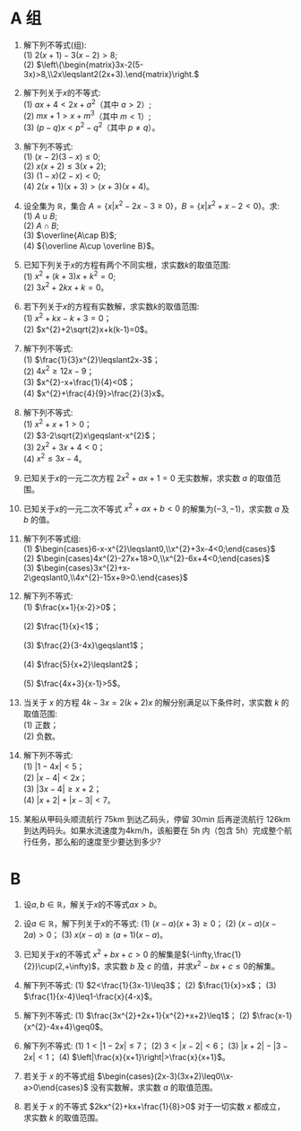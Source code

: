 # A 组
1. 解下列不等式(组):  
   (1) $2(x+1)-3(x-2)>8$;  
   (2) $\left\{\begin{matrix}3x-2(5-3x)>8,\\2x\leqslant2(2x+3).\end{matrix}\right.$  















2. 解下列关于$x$的不等式:  
   (1) $ax+4<2x+a^{2}$（其中 $a>2$）;  
   (2) $mx+1>x+m^{3}$（其中 $m<1$）;  
   (3) $(p-q)x<p^{2}-q^{2}$（其中 $p\neq q$）。  















3. 解下列不等式:  
   (1) $(x-2)(3-x)\leqslant0$;  
   (2) $x(x+2)\leqslant3(x+2)$;  
   (3) $(1-x)(2-x)<0$;  
   (4) $2(x+1)(x+3)>(x+3)(x+4)$。  















4. 设全集为 $\mathbb{R}$，集合 $A=\left\{x|x^{2}-2x-3\geqslant0\right\}$，$B=\left\{x|x^{2}+x-2<0\right\}$。求:  
   (1) $A\cup B$;  
   (2) $A\cap B$;  
   (3) $\overline{A\cap B}$;  
   (4) ${\overline A\cup \overline B}$。  















5. 已知下列关于$x$的方程有两个不同实根，求实数$k$的取值范围:  
   (1) $x^{2}+(k+3)x+k^{2}=0$;  
   (2) $3x^{2}+2kx+k=0$。  















6. 若下列关于$x$的方程有实数解，求实数$k$的取值范围:  
   (1) $x^{2}+kx-k+3=0$；  
   (2) $x^{2}+2\sqrt{2}x+k(k-1)=0$。  















7. 解下列不等式:  
   (1) $\frac{1}{3}x^{2}\leqslant2x-3$；  
   (2) $4x^{2}\geqslant12x-9$；  
   (3) $x^{2}-x+\frac{1}{4}<0$；  
   (4) $x^{2}+\frac{4}{9}>\frac{2}{3}x$。  















8. 解下列不等式:  
   (1) $x^{2}+x+1>0$；  
   (2) $3-2\sqrt{2}x\geqslant-x^{2}$；  
   (3) $2x^{2}+3x+4<0$；  
   (4) $x^{2}\leqslant3x-4$。  















9. 已知关于$x$的一元二次方程 $2x^{2}+ax+1=0$ 无实数解，求实数 $a$ 的取值范围。  















10. 已知关于$x$的一元二次不等式 $x^{2}+ax+b<0$ 的解集为$(-3,-1)$，求实数 $a$ 及 $b$ 的值。  















11. 解下列不等式组:  
    (1) $\begin{cases}6-x-x^{2}\leqslant0,\\x^{2}+3x-4<0;\end{cases}$  
    (2) $\begin{cases}4x^{2}-27x+18>0,\\x^{2}-6x+4<0;\end{cases}$  
    (3) $\begin{cases}3x^{2}+x-2\geqslant0,\\4x^{2}-15x+9>0.\end{cases}$  















12. 解下列不等式:  
    (1) $\frac{x+1}{x-2}>0$； 
    
    (2) $\frac{1}{x}<1$； 
    
    (3) $\frac{2}{3-4x}\geqslant1$； 
    
    (4) $\frac{5}{x+2}\leqslant2$； 
    
    (5) $\frac{4x+3}{x-1}>5$。 

























13. 当关于 $x$ 的方程 $4k-3x=2(k+2)x$ 的解分别满足以下条件时，求实数 $k$ 的取值范围:  
    (1) 正数；  
    (2) 负数。  















14. 解下列不等式:  
    (1) $|1-4x|<5$；  
    (2) $|x-4|<2x$；  
    (3) $|3x-4|\geqslant x+2$；  
    (4) $|x+2|+|x-3|<7$。  















15. 某船从甲码头顺流航行 75km 到达乙码头，停留 30min 后再逆流航行 126km 到达丙码头。如果水流速度为4km/h，该船要在 5h 内（包含 5h）完成整个航行任务，那么船的速度至少要达到多少?  





















# B
1. 设$a,b\in\mathbb{R}$，解关于$x$的不等式$ax > b$。

















2. 设$a\in\mathbb{R}$，解下列关于$x$的不等式:
(1) $(x-a)(x+3)\geq0$；
(2) $(x-a)(x-2a)>0$； 
(3) $x(x-a)\geq(a+1)(x-a)$。 















3. 已知关于$x$的不等式 $x^{2}+bx+c>0$ 的解集是$(-\infty,\frac{1}{2})\cup(2,+\infty)$，求实数 $b$ 及 $c$ 的值，并求$x^{2}-bx+c\leq0$的解集。















4. 解下列不等式:
(1) $2<\frac{1}{3x-1}\leq3$； 
(2) $\frac{1}{x}>x$； 
(3) $\frac{1}{x-4}\leq1-\frac{x}{4-x}$。















5. 解下列不等式:
(1) $\frac{3x^{2}+2x+1}{x^{2}+x+2}\leq1$； 
(2) $\frac{x-1}{x^{2}-4x+4}\geq0$。 















6. 解下列不等式:
(1) $1<|1-2x|\leq7$；
(2) $3<|x-2|<6$； 
(3) $|x+2|-|3-2x|<1$； 
(4) $\left|\frac{x}{x+1}\right|>\frac{x}{x+1}$。


















7. 若关于 $x$ 的不等式组 $\begin{cases}(2x-3)(3x+2)\leq0\\x-a>0\end{cases}$ 没有实数解，求实数 $a$ 的取值范围。















8. 若关于 $x$ 的不等式 $2kx^{2}+kx+\frac{1}{8}>0$ 对于一切实数 $x$ 都成立，求实数 $k$ 的取值范围。











